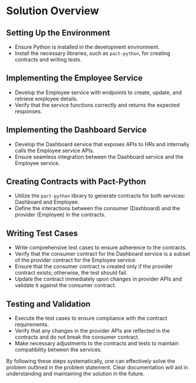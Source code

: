 # Solution Overview

## Setting Up the Environment
- Ensure Python is installed in the development environment.
- Install the necessary libraries, such as `pact-python`, for creating contracts and writing tests.

## Implementing the Employee Service
- Develop the Employee service with endpoints to create, update, and retrieve employee details.
- Verify that the service functions correctly and returns the expected responses.

## Implementing the Dashboard Service
- Develop the Dashboard service that exposes APIs to HRs and internally calls the Employee service APIs.
- Ensure seamless integration between the Dashboard service and the Employee service.

## Creating Contracts with Pact-Python
- Utilize the `pact-python` library to generate contracts for both services: Dashboard and Employee.
- Define the interactions between the consumer (Dashboard) and the provider (Employee) in the contracts.

## Writing Test Cases
- Write comprehensive test cases to ensure adherence to the contracts.
- Verify that the consumer contract for the Dashboard service is a subset of the provider contract for the Employee service.
- Ensure that the consumer contract is created only if the provider contract exists; otherwise, the test should fail.
- Update the contract immediately upon changes in provider APIs and validate it against the consumer contract.

## Testing and Validation
- Execute the test cases to ensure compliance with the contract requirements.
- Verify that any changes in the provider APIs are reflected in the contracts and do not break the consumer contract.
- Make necessary adjustments to the contracts and tests to maintain compatibility between the services.

By following these steps systematically, one can effectively solve the problem outlined in the problem statement. Clear documentation will aid in understanding and maintaining the solution in the future.
